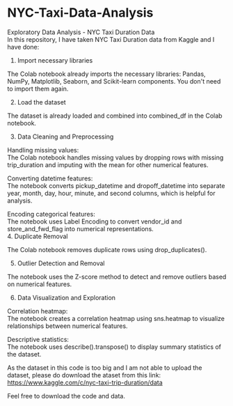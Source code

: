 # NYC-Taxi-Data-Analysis<br>
Exploratory Data Analysis - NYC Taxi Duration Data<br>
In this repository, I have taken NYC Taxi Duration data from Kaggle and I have done:<br>

1. Import necessary libraries<br>

The Colab notebook already imports the necessary libraries: Pandas, NumPy, Matplotlib, Seaborn, and Scikit-learn components. You don't need to import them again.<br>

2. Load the dataset<br>

The dataset is already loaded and combined into combined_df in the Colab notebook.<br>

3. Data Cleaning and Preprocessing<br>

Handling missing values:<br> The Colab notebook handles missing values by dropping rows with missing trip_duration and imputing with the mean for other numerical features.<br>

Converting datetime features:<br> The notebook converts pickup_datetime and dropoff_datetime into separate year, month, day, hour, minute, and second columns, which is helpful for analysis.<br>

Encoding categorical features:<br> The notebook uses Label Encoding to convert vendor_id and store_and_fwd_flag into numerical representations.<br>
4. Duplicate Removal<br>

The Colab notebook removes duplicate rows using drop_duplicates().<br>

5. Outlier Detection and Removal<br>

The notebook uses the Z-score method to detect and remove outliers based on numerical features.<br>

6. Data Visualization and Exploration<br>

Correlation heatmap:<br> The notebook creates a correlation heatmap using sns.heatmap to visualize relationships between numerical features.<br>

Descriptive statistics:<br> The notebook uses describe().transpose() to display summary statistics of the dataset.<br>

As the dataset in this code is too big and I am not able to upload the dataset, please do download the ataset from this link:<br>
https://www.kaggle.com/c/nyc-taxi-trip-duration/data

Feel free to download the code and data.
